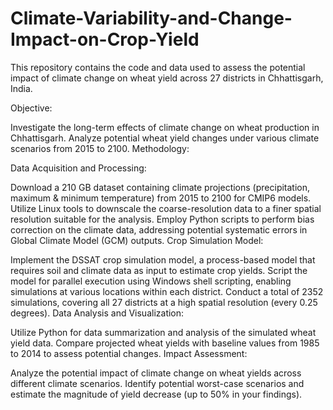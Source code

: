 # Climate-Variability-and-Change-Impact-on-Crop-Yield

This repository contains the code and data used to assess the potential impact of climate change on wheat yield across 27 districts in Chhattisgarh, India.

Objective:

Investigate the long-term effects of climate change on wheat production in Chhattisgarh.
Analyze potential wheat yield changes under various climate scenarios from 2015 to 2100.
Methodology:

Data Acquisition and Processing:

Download a 210 GB dataset containing climate projections (precipitation, maximum & minimum temperature) from 2015 to 2100 for CMIP6 models.
Utilize Linux tools to downscale the coarse-resolution data to a finer spatial resolution suitable for the analysis.
Employ Python scripts to perform bias correction on the climate data, addressing potential systematic errors in Global Climate Model (GCM) outputs.
Crop Simulation Model:

Implement the DSSAT crop simulation model, a process-based model that requires soil and climate data as input to estimate crop yields.
Script the model for parallel execution using Windows shell scripting, enabling simulations at various locations within each district.
Conduct a total of 2352 simulations, covering all 27 districts at a high spatial resolution (every 0.25 degrees).
Data Analysis and Visualization:

Utilize Python for data summarization and analysis of the simulated wheat yield data.
Compare projected wheat yields with baseline values from 1985 to 2014 to assess potential changes.
Impact Assessment:

Analyze the potential impact of climate change on wheat yields across different climate scenarios.
Identify potential worst-case scenarios and estimate the magnitude of yield decrease (up to 50% in your findings).
